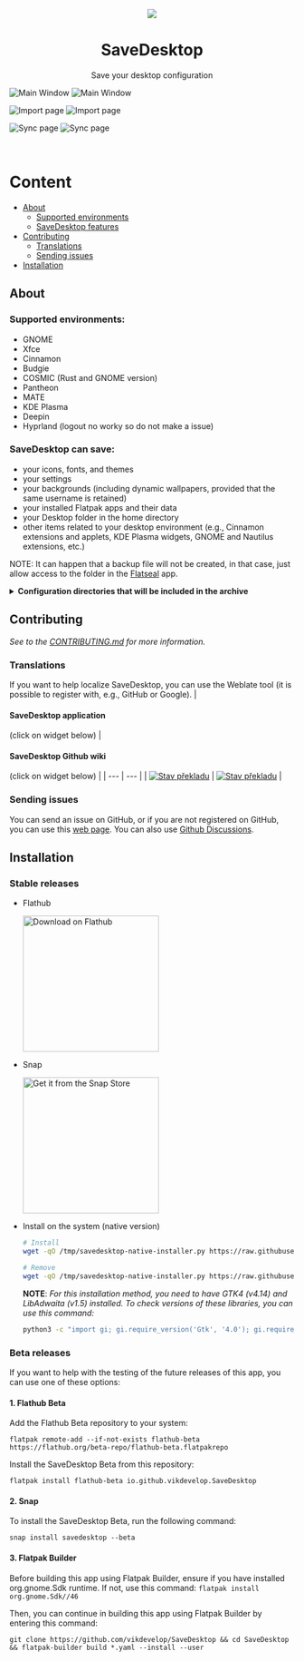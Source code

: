 
<p align="center">
  <img src="/flatpak/icons/io.github.vikdevelop.SaveDesktop.svg">
  <h1 align="center">SaveDesktop</h1>
  <p align="center">Save your desktop configuration</p>
</p>

![Main Window](https://raw.githubusercontent.com/vikdevelop/SaveDesktop/main/flatpak/screenshots/main_window_dark.png#gh-dark-mode-only)
![Main Window](https://raw.githubusercontent.com/vikdevelop/SaveDesktop/main/flatpak/screenshots/main_window.png#gh-light-mode-only)

![Import page](https://raw.githubusercontent.com/vikdevelop/SaveDesktop/main/flatpak/screenshots/import_page_dark.png#gh-dark-mode-only)
![Import page](https://raw.githubusercontent.com/vikdevelop/SaveDesktop/main/flatpak/screenshots/import_page.png#gh-light-mode-only)

![Sync page](https://raw.githubusercontent.com/vikdevelop/SaveDesktop/main/flatpak/screenshots/sync_page_dark.png#gh-dark-mode-only)
![Sync page](https://raw.githubusercontent.com/vikdevelop/SaveDesktop/main/flatpak/screenshots/sync_page.png#gh-light-mode-only)

<br>

# Content
- [About](https://github.com/vikdevelop/SaveDesktop?tab=readme-ov-file#about)
    - [Supported environments](https://github.com/vikdevelop/SaveDesktop?tab=readme-ov-file#supported-environments)
    - [SaveDesktop features](https://github.com/vikdevelop/SaveDesktop?tab=readme-ov-file#savedesktop-can-save)
- [Contributing](https://github.com/vikdevelop/SaveDesktop?tab=readme-ov-file#contributing)
  - [Translations](https://github.com/vikdevelop/SaveDesktop?tab=readme-ov-file#translations)
  - [Sending issues](https://github.com/vikdevelop/SaveDesktop?tab=readme-ov-file#sending-issues)
- [Installation](https://github.com/vikdevelop/SaveDesktop?tab=readme-ov-file#installation)

## About
### Supported environments:
- GNOME
- Xfce
- Cinnamon
- Budgie
- COSMIC (Rust and GNOME version)
- Pantheon
- MATE
- KDE Plasma
- Deepin
- Hyprland (logout no worky so do not make a issue)

### SaveDesktop can save:
- your icons, fonts, and themes
- your settings
- your backgrounds (including dynamic wallpapers, provided that the same username is retained)
- your installed Flatpak apps and their data
- your Desktop folder in the home directory
- other items related to your desktop environment (e.g., Cinnamon extensions and applets, KDE Plasma widgets, GNOME and Nautilus extensions, etc.)

NOTE: It can happen that a backup file will not be created, in that case, just allow access to the folder in the [Flatseal](https://flathub.org/apps/com.github.tchx84.Flatseal) app.

<details>
  <summary><b>Configuration directories that will be included in the archive</b></summary>
  
  - **General directories**
  ```
  - ~/.config/dconf
  - ~/.local/share/backgrounds 
  - ~/.themes
  - ~/.icons
  - ~/.local/share/icons
  - ~/.local/share/fonts
  - ~/.fonts
  - ~/.config/gtk-4.0 
  - ~/.config/gtk-3.0
  - ~/.var/app
  - /var/lib/flatpak/app
  ```
  - **GNOME**
  ```
   - ~/.local/share/gnome-background-properties
   - ~/.local/share/gnome-shell
   - ~/.local/share/nautilus-python
   - ~/.local/share/nautilus
   - ~/.local/share/gnome-control-center
  ```
  - **Pantheon**
  ```
  - ~/.config/plank 
  - ~/.config/marlin 
  ```
  - **Cinnamon**
  ```
  - ~/.config/nemo
  - ~/.local/share/cinnamon
  - ~/.cinnamon
  ```
  - **Budgie**
  ```
  - ~/.config/budgie-desktop
  - ~/.config/bugie-extras
  - ~/.config/nemo
  ```
  - **Cosmic (Old)**
  ```
  - ~/.config/pop-shell
  - ~/.local/share/gnome-shell
  ```
  - **Cosmic (New)**
  ```
  - ~/.config/cosmic
  - ~/.local/state/cosmic
  ```
  - **Xfce**
  ```
  - ~/.config/xfce4
  - ~/.config/Thunar
  - ~/.xfce4
  ```
  - **MATE**
  ```
  - ~/.config/caja
  ```
  - **KDE Plasma**
  ```
  - ~/.config/[k]* (all directories and files beginning with k)
  - ~/.config/gtkrc
  - ~/.config/dolphinrc
  - ~/.config/gwenviewrc
  - ~/.config/plasmashellrc
  - ~/.config/spectaclerc
  - ~/.config/plasmarc
  - ~/.config/plasma-org.kde.plasma.desktop-appletsrc
  - ~/.local/share/konsole
  - ~/.local/share/dolphin
  - ~/.local/share/sddm
  - ~/.local/share/wallpapers
  - ~/.local/share/plasma-systemmonitor
  - ~/.local/share/plasma
  - ~/.local/share/aurorae
  - ~/.local/share/kscreen
  - ~/.local/share/color-schemes
  ```
  - **Deepin**
  ```
  - ~/.config/deepin
  - ~/.local/share/deepin
  ```
  - **Hyprland**
  ```
  - ~/.config/hypr
  ```
</details>

## Contributing
*See to the [CONTRIBUTING.md](https://github.com/vikdevelop/SaveDesktop/blob/main/CONTRIBUTING.md) for more information.*

### Translations
If you want to help localize SaveDesktop, you can use the Weblate tool (it is possible to register with, e.g., GitHub or Google).
| <h4>SaveDesktop application</h4> (click on widget below) | <h4>SaveDesktop Github wiki</h4> (click on widget below) |
| --- | --- |
| <a href="https://hosted.weblate.org/projects/vikdevelop/savedesktop/"><img src="https://hosted.weblate.org/widget/vikdevelop/savedesktop/287x66-grey.png" alt="Stav překladu" /></a> | <a href="https://hosted.weblate.org/projects/vikdevelop/savedesktop-github-wiki/"><img src="https://hosted.weblate.org/widget/vikdevelop/savedesktop-github-wiki/287x66-grey.png" alt="Stav překladu" title="For the language to be added to the Github Wiki, it should have translated at least seven of the 12 strings." /></a> |

### Sending issues
You can send an issue on GitHub, or if you are not registered on GitHub, you can use this [web page](https://vikdevelop.github.io/SaveDesktop/open-issue/). You can also use [Github Discussions](https://github.com/vikdevelop/SaveDesktop/discussions).

## Installation
### Stable releases
- Flathub
  
  <a href='https://beta.flathub.org/apps/io.github.vikdevelop.SaveDesktop'><img width='240' alt='Download on Flathub' src='https://flathub.org/api/badge?locale=en'/></a>

- Snap

  <a href="https://snapcraft.io/savedesktop"><img alt="Get it from the Snap Store" src="https://snapcraft.io/static/images/badges/en/snap-store-black.svg" width='240' />
  </a>

- Install on the system (native version)
  
  ```bash
  # Install
  wget -qO /tmp/savedesktop-native-installer.py https://raw.githubusercontent.com/vikdevelop/SaveDesktop/main/native/native_installer.py && python3 /tmp/savedesktop-native-installer.py --install

  # Remove
  wget -qO /tmp/savedesktop-native-installer.py https://raw.githubusercontent.com/vikdevelop/SaveDesktop/main/native/native_installer.py && python3 /tmp/savedesktop-native-installer.py --remove
  ```
  **NOTE**: *For this installation method, you need to have GTK4 (v4.14) and LibAdwaita (v1.5) installed. To check versions of these libraries, you can use this command:*
  ```bash
  python3 -c "import gi; gi.require_version('Gtk', '4.0'); gi.require_version('Adw', '1');from gi.repository import Gtk, Adw; print(f'GTK version: {Gtk.MAJOR_VERSION}.{Gtk.MINOR_VERSION}'); print(f'LibAdwaita version: {Adw.MAJOR_VERSION}.{Adw.MINOR_VERSION}')"
  ```

### Beta releases
If you want to help with the testing of the future releases of this app, you can use one of these options:

#### 1. Flathub Beta
Add the Flathub Beta repository to your system:
```
flatpak remote-add --if-not-exists flathub-beta https://flathub.org/beta-repo/flathub-beta.flatpakrepo
```
Install the SaveDesktop Beta from this repository:

```
flatpak install flathub-beta io.github.vikdevelop.SaveDesktop
```
#### 2. Snap
To install the SaveDesktop Beta, run the following command:
```
snap install savedesktop --beta
```
#### 3. Flatpak Builder
Before building this app using Flatpak Builder, ensure if you have installed org.gnome.Sdk runtime. If not, use this command: `flatpak install org.gnome.Sdk//46`

Then, you can continue in building this app using Flatpak Builder by entering this command:

```
git clone https://github.com/vikdevelop/SaveDesktop && cd SaveDesktop && flatpak-builder build *.yaml --install --user
```
